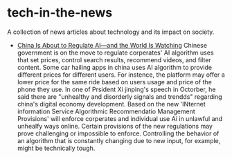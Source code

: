 # tech-in-the-news
A collection of news articles about technology and its impact on society.

* [China Is About to Regulate AI—and the World Is Watching](https://www.wired.com/story/china-regulate-ai-world-watching/)
    Chinese government is on the move to regulate corperates' AI algorithm uses that set prices, control search results, recommend videos, and filter content. Some car hailing apps in china uses AI algorithm to provide different prices for different users. For instence, the platform may offer a lower price for the same ride based on users usage and price of the phone they use. In one of Prsident Xi jinping's speech in Octorber, he said there are "unhealthy and disorderly signals and trendds" regarding china's digital economy development. Based on the new 'INternet information Service Algorithmic Recommendatio Management Provisions' will enforce corperates and individual use Ai in unlawful and unhealfy ways online. Certain provisions of the new regulations may prove challenging or impossible to enforce. Controlling the behavior of an algorithm that is constantly changing due to new input, for example, might be technically tough.
